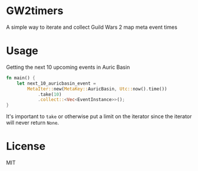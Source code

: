 # GW2timers

A simple way to iterate and collect Guild Wars 2 map meta event times

# Usage

Getting the next 10 upcoming events in Auric Basin

```rust
fn main() {
    let next_10_auricbasin_event =
        MetaIter::new(MetaKey::AuricBasin, Utc::now().time())
            .take(10)
            .collect::<Vec<EventInstance>>();
}
```

It's important to `take` or otherwise put a limit on the iterator since the iterator will never return `None`.

# License

MIT
